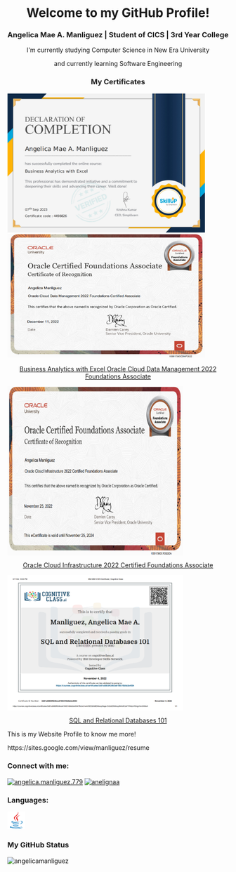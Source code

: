 <h1 align="center">Welcome to my GitHub Profile!</h1>
<h3 align="center">Angelica Mae A. Manliguez | Student of CICS | 3rd Year College</h3>

<p align="center"> I'm currently studying Computer Science in New Era University</p>
<p align="center"> and currently learning Software Engineering </p>

<h3 align="center">My Certificates</h3> 
<p>
<img width="450" src="https://github.com/AngelicaManliguez/AngelicaManliguez/blob/main/Business%20Analytics%20with%20Excel.png" />
<img height="282" width="450" src="https://github.com/AngelicaManliguez/AngelicaManliguez/blob/main/OCDM%20CERTIFICATE.png" />
<p align="center"> <a href="https://www.simplilearn.com/skillup-certificate-landing? 
token=eyJjb3Vyc2VfaWQiOiI2NjQiLCJjZXJ0aWZpY2F0ZV91cmwiOiJodHRwczpcL1wvY2VydGlmaWNhdGVzLnNpbXBsaWNkbi5uZXRcL3NoYXJlXC90aHVtYl80NDk4ODI2XzE2OTQwODQwODYucG5nIiwidXNlcm5hbWUiOiJBbmdlbGljYSBNYWUgQS4gTWFubGlndWV6In0%3D&utm_source=shared-certificate&utm_medium=lms&utm_campaign=shared-certificate-promotion&referrer=https%3A%2F%2Flms.simplilearn.com%2Fcourses%2F2738%2FBusiness%2520Analytics%2520with%2520Excel%2Fcertificate%2Fdownload-skillup&fbclid=IwAR2SYPBL4S1EBs73YWZIYyWfl1Qn5m5wGUEFBPdE_Hr9pDlRlPGqOkU0NeI&%24web_only=true&_branch_match_id=1057593067407952984&_branch_referrer=H4sIAAAAAAAAA8soKSkottLXL87MLcjJ1EssKNDLyczL1k%2FVt0gLNQ1O9%2FIMcU6yT0tKzslMsfUsdwwyCo4McPIxCTZ0dSo2N44Mj%2FKMrAxPyzEMzDPNNS13D3V1cwpIcY33KLIscMkJyglwL%2FTPDjXwS%2FUEAOHEa5NqAAAA">Business Analytics with Excel   </a><a href="https://catalog-education.oracle.com/pls/certview/sharebadge?id=E4689896A71AEF89B67805497A971A8DB396549B2B19DF752855BF0E9DE05FE0&fbclid=IwAR0AL1BjqSPCP-4W5lumm3ISk3MY7vYo-_0gXgS4fqQCWWG22poSIGFOT0k"> Oracle Cloud Data Management 2022 Foundations Associate </a> </p>

<img align="center" height="385" width="400" src="https://github.com/AngelicaManliguez/AngelicaManliguez/blob/main/OCI%20Certificate.png" />
<p align="center"> <a href="https://catalog-education.oracle.com/pls/certview/sharebadge?id=EA3F0B4FCF6239DF853A9BE2968EE337707D24543C75B1032B016F804ECC3982">Oracle Cloud Infrastructure 2022 Certified Foundations Associate </a></p>

<img align="center" width="400" src="https://github.com/AngelicaManliguez/AngelicaManliguez/blob/main/SQL%20and%20Relational%20Database%20101.png" />
<p align="center"> <a href="https://courses.cognitiveclass.ai/certificates/3d81a5883f634bce8188316b8a3a4554">SQL and Relational Databases 101 </a></p>
</p>

<p align="left"> This is my Website Profile to know me more! </p>
https://sites.google.com/view/manliguez/resume


<h3 align="left">Connect with me:</h3>
<p align="left">
<a href="https://fb.com/angelica.manliguez.779" target="blank"><img align="center" src="https://raw.githubusercontent.com/rahuldkjain/github-profile-readme-generator/master/src/images/icons/Social/facebook.svg" alt="angelica.manliguez.779" height="30" width="40" /></a>
<a href="https://instagram.com/anelignaa" target="blank"><img align="center" src="https://raw.githubusercontent.com/rahuldkjain/github-profile-readme-generator/master/src/images/icons/Social/instagram.svg" alt="anelignaa" height="30" width="40" /></a>
</p>

<h3 align="left">Languages:</h3>
<p align="left"> <a href="https://www.java.com" target="_blank" rel="noreferrer"> <img src="https://raw.githubusercontent.com/devicons/devicon/master/icons/java/java-original.svg" alt="java" width="40" height="40"/> </a> </p>

<h3> My GitHub Status </h3>
<img align="center" src="https://github-readme-streak-stats.herokuapp.com/?user=angelicamanliguez&" alt="angelicamanliguez" />


